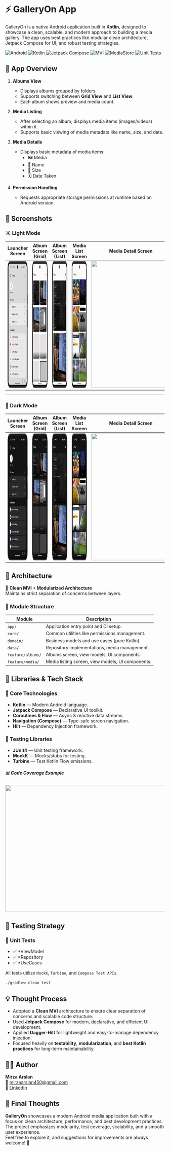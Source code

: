# ⚡ GalleryOn App

GalleryOn is a native Android application built in **Kotlin**, designed to showcase a clean, scalable, and modern approach to building a media gallery. The app uses best practices like modular clean architecture, Jetpack Compose for UI, and robust testing strategies.

![Android](https://img.shields.io/badge/Platform-Android-brightgreen?logo=android)
![Kotlin](https://img.shields.io/badge/Language-Kotlin-purple?logo=kotlin)
![Jetpack Compose](https://img.shields.io/badge/UI-Jetpack%20Compose-blue?logo=jetpackcompose)
![MVI](https://img.shields.io/badge/Architecture-MVI-orange)
![MediaStore](https://img.shields.io/badge/Storage-MediaStore-yellow)
![Unit Tests](https://img.shields.io/badge/Tests-Unit%20Tests-blue)

## 📝 App Overview

1.  **Albums View**
    * Displays albums grouped by folders.
    * Supports switching between **Grid View** and **List View**.
    * Each album shows preview and media count.

2.  **Media Listing**
    * After selecting an album, displays media items (images/videos) within it.
    * Supports basic viewing of media metadata like name, size, and date.

3.  **Media Details**
    * Displays basic metadata of media items:
      * 🖼️ Media
      * 📄 Name
      * 📏 Size
      * 🗓️ Date Taken

4.  **Permission Handling**
    * Requests appropriate storage permissions at runtime based on Android version.


## 📸 Screenshots

### ☀️ Light Mode

| Launcher Screen |                          Album Screen (Grid)                          |                          Album Screen (List)                          |                        Media List Screen                        |                          Media Detail Screen                           |
|:---------------:|:---------------------------------------------------------------------:|:---------------------------------------------------------------------:|:---------------------------------------------------------------:|:----------------------------------------------------------------------:|
| <img src="screenshots/day/launcher.png" width="250" height="400"/> | <img src="screenshots/day/albums-grid.png" width="250" height="400"/> | <img src="screenshots/day/albums-list.png" width="250" height="400"/> | <img src="screenshots/day/media.png" width="250" height="400"/> | <img src="screenshots/day/media-detail.png" width="250" height="400"/> |

---

### 🌙 Dark Mode

| Launcher Screen |                           Album Screen (Grid)                           |                           Album Screen (List)                           |                         Media List Screen                         |                           Media Detail Screen                            |
|:---------------:|:-----------------------------------------------------------------------:|:-----------------------------------------------------------------------:|:-----------------------------------------------------------------:|:------------------------------------------------------------------------:|
| <img src="screenshots/night/launcher.png" width="250" height="400"/> | <img src="screenshots/night/albums-grid.png" width="250" height="400"/> | <img src="screenshots/night/albums-list.png" width="250" height="400"/> | <img src="screenshots/night/media.png" width="250" height="400"/> | <img src="screenshots/night/media-detail.png" width="250" height="400"/> |



## 🧠 Architecture

🧱 **Clean MVI + Modularized Architecture**  
Maintains strict separation of concerns between layers.

### 📁 Module Structure

| Module       | Description                                              |
|-------------------------|----------------------------------------------------------|
| `app/`                  | Application entry point and DI setup.                   |
| `core/`                 | Common utilities like permissions management.           |
| `domain/`               | Business models and use cases (pure Kotlin).            |
| `data/`                 | Repository implementations, media management.           |
| `feature/albums/`       | Albums screen, view models, UI components.               |
| `feature/media/`        | Media listing screen, view models, UI components.        |


## 🚀 Libraries & Tech Stack

### 🧰 Core Technologies

- **Kotlin** — Modern Android language.
- **Jetpack Compose** — Declarative UI toolkit.
- **Coroutines & Flow** — Async & reactive data streams.
- **Navigation (Compose)** — Type-safe screen navigation.
- **Hilt** — Dependency Injection framework.

### 🧪 Testing Libraries

- **JUnit4** — Unit testing framework.
- **MockK** — Mocks/stubs for testing.
- **Turbine** — Test Kotlin Flow emissions.

##### 📊 Code Coverage Example

<img src="screenshots/code_coverage.png" width="800" height="400" />



## 🧪 Testing Strategy

### 🧷 Unit Tests

- ✅ *ViewModel
- ✅ *Repository
- ✅ *UseCases

All tests utilize `MockK`, `Turbine`, and `Compose Test APIs`.

```bash
./gradlew clean test
```

## 💡 Thought Process

* Adopted a **Clean MVI** architecture to ensure clear separation of concerns and scalable code structure.
* Used **Jetpack Compose** for modern, declarative, and efficient UI development.
* Applied **Dagger-Hilt** for lightweight and easy-to-manage dependency injection.
* Focused heavily on **testability**, **modularization**, and **best Kotlin practices** for long-term maintainability.

## 👨‍💻 Author

**Mirza Arslan**<br>
📧 mirzaarslan450@gmail.com<br>
🔗 [LinkedIn](https://www.linkedin.com/in/mirza-arslan/)

## 🧭 Final Thoughts

**GalleryOn** showcases a modern Android media application built with a focus on clean architecture, performance, and best development practices.  
The project emphasizes modularity, test coverage, scalability, and a smooth user experience.  
Feel free to explore it, and suggestions for improvements are always welcome! 🚀



